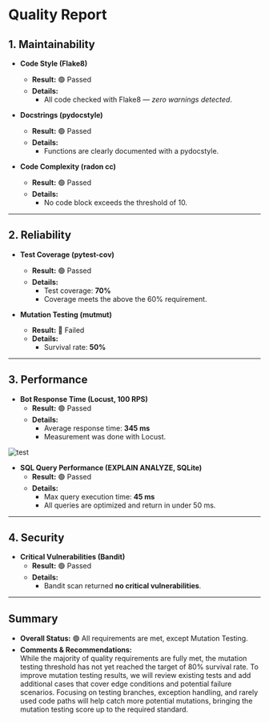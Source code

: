 # Quality Report

## 1. Maintainability

- **Code Style (Flake8)**
  - **Result:** 🟢 Passed
  - **Details:**  
    - All code checked with Flake8 — _zero warnings detected_.

- **Docstrings (pydocstyle)**
  - **Result:** 🟢 Passed
  - **Details:**  
    - Functions are clearly documented with a pydocstyle.

- **Code Complexity (radon cc)**
  - **Result:** 🟢 Passed
  - **Details:**  
    - No code block exceeds the threshold of 10.

---

## 2. Reliability

- **Test Coverage (pytest-cov)**
  - **Result:** 🟢 Passed
  - **Details:**  
    - Test coverage: **70%**
    - Coverage meets the above the 60% requirement.

- **Mutation Testing (mutmut)**
  - **Result:** 🔴 Failed
  - **Details:**  
    - Survival rate: **50%**

---

## 3. Performance

- **Bot Response Time (Locust, 100 RPS)**
  - **Result:** 🟢 Passed 
  - **Details:**  
    - Average response time: **345 ms**
    - Measurement was done with Locust.

![test](/imgs/bottest.jpg)

- **SQL Query Performance (EXPLAIN ANALYZE, SQLite)**
  - **Result:** 🟢 Passed 
  - **Details:**  
    - Max query execution time: **45 ms**
    - All queries are optimized and return in under 50 ms.

---

## 4. Security

- **Critical Vulnerabilities (Bandit)**
  - **Result:** 🟢 Passed
  - **Details:**  
    - Bandit scan returned **no critical vulnerabilities**.

---

## Summary

- **Overall Status:** 🟢 All requirements are met, except Mutation Testing.
- **Comments & Recommendations:**  
While the majority of quality requirements are fully met, the mutation testing threshold has not yet reached the target of 80% survival rate. To improve mutation testing results, we will review existing tests and add additional cases that cover edge conditions and potential failure scenarios. Focusing on testing branches, exception handling, and rarely used code paths will help catch more potential mutations, bringing the mutation testing score up to the required standard.
